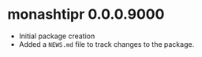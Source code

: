 # monashtipr 0.0.0.9000

* Initial package creation
* Added a `NEWS.md` file to track changes to the package.
